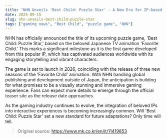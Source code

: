 ```yaml
---
title: "NHN Unveils 'Best Child: Puzzle Star' - A New Era for IP-based Gaming"
date: 2025-09-15
slug: nhn-unveils-best-child-puzzle-star
tags: ["gaming news", "Best Child", "puzzle game", "NHN"]
---
```


NHN has officially announced the title of its upcoming puzzle game, 'Best Child: Puzzle Star,' based on the beloved Japanese TV animation 'Favorite Child.' This marks a significant milestone as it is the first game developed from this popular IP, which has captivated audiences worldwide with its engaging storytelling and vibrant characters.

The game is set to launch in 2026, coinciding with the release of three new seasons of the 'Favorite Child' animation. With NHN handling global publishing and development outside of Japan, the anticipation is building for what promises to be a visually stunning and immersive gaming experience. Fans can expect more details to emerge through the official teaser site as the release date approaches.

As the gaming industry continues to evolve, the integration of beloved IPs into interactive experiences is becoming increasingly common. Will 'Best Child: Puzzle Star' set a new standard for future adaptations? Only time will tell.
> Original source: https://www.mk.co.kr/en/it/11419853